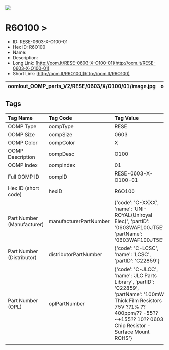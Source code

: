 


  
![][im]
# R6O100 > 

- ID: RESE-0603-X-O100-01
- Hex ID: R6O100
- Name: 
- Description: 
- Long Link: [http://oom.lt/RESE-0603-X-O100-01](http://oom.lt/RESE-0603-X-O100-01)
- Short Link: [http://oom.lt/R6O100](http://oom.lt/R6O100)
  

|oomlout_OOMP_parts_V2/RESE/0603/X/O100/01/image.jpg|oomlout_OOMP_parts_V2/RESE/0603/X/O100/01/image_BOTTOM.jpg|oomlout_OOMP_parts_V2/RESE/0603/X/O100/01/image_Re.jpg||
| :---: | :---: | :---: | :---: |

## Tags
  

|Tag Name|Tag Code|Tag Value|
| :--- | :--- | :--- |
|OOMP Type|oompType|RESE|
|OOMP Size|oompSize|0603|
|OOMP Color|oompColor|X|
|OOMP Description|oompDesc|O100|
|OOMP Index|oompIndex|01|
|Full OOMP ID|oompID|RESE-0603-X-O100-01|
|Hex ID (short code)|hexID|R6O100|
|Part Number (Manufacturer)|manufacturerPartNumber|{'code': 'C-XXXX', 'name': 'UNI-ROYAL(Uniroyal Elec)', 'partID': '0603WAF100JT5E', 'partName': '0603WAF100JT5E'}|
|Part Number (Distributor)|distributorPartNumber|{'code': 'C-LCSC', 'name': 'LCSC', 'partID': 'C22859'}|
|Part Number (OPL)|oplPartNumber|{'code': 'C-JLCC', 'name': 'JLC Parts Library', 'partID': 'C22859', 'partName': '100mW Thick Film Resistors 75V ??1% ??400ppm/?? -55??~+155?? 10?? 0603  Chip Resistor - Surface Mount ROHS'}|
||||



[im]: oomlout_OOMP_parts_V2/RESE/0603/X/O100/01/image_450.jpg
